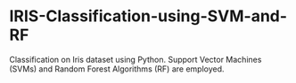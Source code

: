# IRIS-Classification-using-SVM-and-RF
Classification on Iris dataset using Python. Support Vector Machines (SVMs) and Random Forest Algorithms (RF) are employed.
